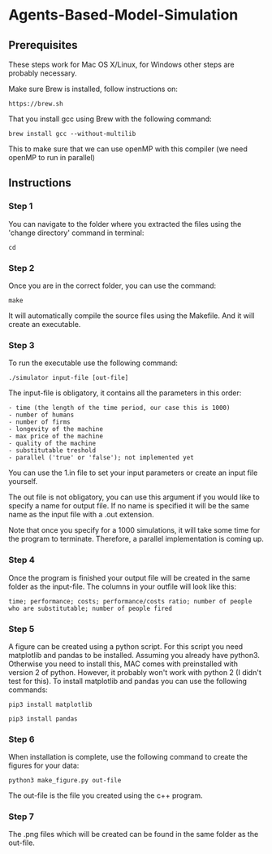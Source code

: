 # Agents-Based-Model-Simulation

## Prerequisites

These steps work for Mac OS X/Linux, for Windows other steps are probably necessary.

Make sure Brew is installed, follow instructions on:
```
https://brew.sh
```
That you install gcc using Brew with the following command:
```
brew install gcc --without-multilib
```
This to make sure that we can use openMP with this compiler (we need openMP to run in parallel)

## Instructions

### Step 1
You can navigate to the folder where you extracted the files using the 'change directory' command in terminal:

```
cd
```

### Step 2
Once you are in the correct folder, you can use the command:

```
make
```

It will automatically compile the source files using the Makefile. And it will create an executable.

### Step 3
To run the executable use the following command:
```
./simulator input-file [out-file]
```

The input-file is obligatory, it contains all the parameters in this order:
```
- time (the length of the time period, our case this is 1000)
- number of humans 
- number of firms 
- longevity of the machine
- max price of the machine
- quality of the machine
- substitutable treshold
- parallel ('true' or 'false'); not implemented yet
```

You can use the 1.in file to set your input parameters or create an input file yourself.

The out file is not obligatory, you can use this argument if you would like to specify a name for output file. If no name is specified it will be the same name as the input file with a .out extension.

Note that once you specify for a 1000 simulations, it will take some time for the program to terminate. Therefore, a parallel implementation is coming up.

### Step 4
Once the program is finished your output file will be created in the same folder as the input-file. The columns in your outfile will look like this:

```
time; performance; costs; performance/costs ratio; number of people who are substitutable; number of people fired
```

### Step 5
A figure can be created using a python script. For this script you need matplotlib and pandas to be installed. Assuming you already have python3. Otherwise you need to install this, MAC comes with preinstalled with version 2 of python. However, it probably won't work with python 2 (I didn't test for this). To install matplotlib and pandas you can use the following commands:

```
pip3 install matplotlib
```
```
pip3 install pandas
```


### Step 6
When installation is complete, use the following command to create the figures for your data:

```
python3 make_figure.py out-file
```

The out-file is the file you created using the c++ program.

### Step 7
The .png files which will be created can be found in the same folder as the out-file.




